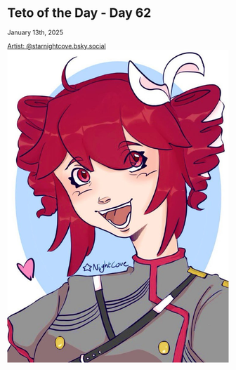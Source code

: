 # Teto of the Day - Day 62
<div class="post-date">January 13th, 2025</div>

[Artist: @starnightcove.bsky.social](https://bsky.app/profile/starnightcove.bsky.social/post/3lfmkwcnp4s2r)
![Kasane Teto Art](/totd/DAY_62.jpg)